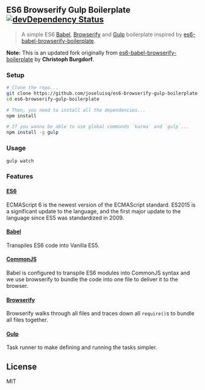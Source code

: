 ## ES6 Browserify Gulp Boilerplate [![devDependency Status](https://david-dm.org/joseluisq/es6-browserify-gulp-boilerplate/dev-status.svg?style=flat-square)](https://david-dm.org/joseluisq/es6-browserify-gulp-boilerplate#info=devDependencies)

> A simple ES6 [Babel](http://babeljs.io/), [Browserify](http://browserify.org/) and [Gulp](http://gulpjs.com) boilerplate inspired by [es6-babel-browserify-boilerplate](https://github.com/thoughtram/es6-babel-browserify-boilerplate).

**Note:** This is an updated fork originally from [es6-babel-browserify-boilerplate](https://github.com/thoughtram/es6-babel-browserify-boilerplate) by **Christoph Burgdorf**.

### Setup

```sh
# Clone the repo...
git clone https://github.com/joseluisq/es6-browserify-gulp-boilerplate.git
cd es6-browserify-gulp-boilerplate

# Then, you need to install all the dependencies...
npm install

# If you wanna be able to use global commands `karma` and `gulp`...
npm install -g gulp
```

### Usage

```sh
gulp watch
```

### Features

#### [ES6]
ECMAScript 6 is the newest version of the ECMAScript standard. ES2015 is a significant update to the language, and the first major update to the language since ES5 was standardized in 2009.

#### [Babel]
Transpiles ES6 code into Vanilla ES5.

#### [CommonJS]
Babel is configured to transpile ES6 modules into CommonJS syntax and we use browserify to bundle the code into one file to deliver it to the browser.

#### [Browserify]
Browserify walks through all files and traces down all `require()`s to bundle all files together.  

#### [Gulp]
Task runner to make defining and running the tasks simpler.

[ES6]: http://www.ecma-international.org/ecma-262/6.0/index.html
[Babel]: http://babeljs.io/
[CommonJS]: http://wiki.commonjs.org/wiki/CommonJS
[Browserify]: http://browserify.org/
[Gulp]: http://gulpjs.com/

## License
MIT
